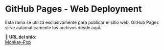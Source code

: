 # GitHub Pages - Web Deployment
Esta rama se utiliza exclusivamente para publicar el sitio web. GitHub Pages sirve automáticamente los archivos desde aquí.

🔗 **URL del sitio**:  
[Monkey-Pop](https://drlks.github.io/Monkey-Pop/#/)
